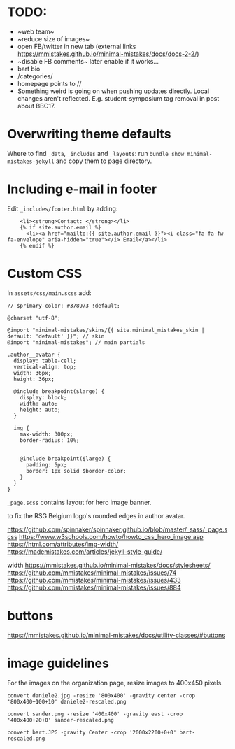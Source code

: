 # TODO:
- ~web team~
- ~reduce size of images~
- open FB/twitter in new tab (external links https://mmistakes.github.io/minimal-mistakes/docs/docs-2-2/)
- ~disable FB comments~ later enable if it works...
- bart bio
-  /categories/
- homepage points to //
- Something weird is going on when pushing updates directly. Local changes aren't reflected. E.g. student-symposium tag removal in post about BBC17.

# Overwriting theme defaults

Where to find `_data`, `_includes` and `_layouts`: run `bundle show minimal-mistakes-jekyll` and copy them to page directory.

# Including e-mail in footer
Edit `_includes/footer.html` by adding:
```
    <li><strong>Contact: </strong></li>
    {% if site.author.email %}
      <li><a href="mailto:{{ site.author.email }}"><i class="fa fa-fw fa-envelope" aria-hidden="true"></i> Email</a></li>
    {% endif %}
```

# Custom CSS

In `assets/css/main.scss` add:

```
// $primary-color: #378973 !default;

@charset "utf-8";

@import "minimal-mistakes/skins/{{ site.minimal_mistakes_skin | default: 'default' }}"; // skin
@import "minimal-mistakes"; // main partials

.author__avatar {
  display: table-cell;
  vertical-align: top;
  width: 36px;
  height: 36px;

  @include breakpoint($large) {
    display: block;
    width: auto;
    height: auto;
  }

  img {
    max-width: 300px;
    border-radius: 10%;


    @include breakpoint($large) {
      padding: 5px;
      border: 1px solid $border-color;
    }
  }
}
```

`_page.scss` contains layout for hero image banner.

to fix the RSG Belgium logo's rounded edges in author avatar.

https://github.com/spinnaker/spinnaker.github.io/blob/master/_sass/_page.scss
https://www.w3schools.com/howto/howto_css_hero_image.asp
https://html.com/attributes/img-width/
https://mademistakes.com/articles/jekyll-style-guide/

width
https://mmistakes.github.io/minimal-mistakes/docs/stylesheets/
https://github.com/mmistakes/minimal-mistakes/issues/74
https://github.com/mmistakes/minimal-mistakes/issues/433
https://github.com/mmistakes/minimal-mistakes/issues/884

# buttons
https://mmistakes.github.io/minimal-mistakes/docs/utility-classes/#buttons

# image guidelines

For the images on the organization page, resize images to 400x450 pixels.

`convert daniele2.jpg -resize '800x400' -gravity center -crop '800x400+100+10' daniele2-rescaled.png`

`convert sander.png -resize '400x400' -gravity east -crop '400x400+20+0' sander-rescaled.png`

`convert bart.JPG -gravity Center -crop '2000x2200+0+0' bart-rescaled.png`
